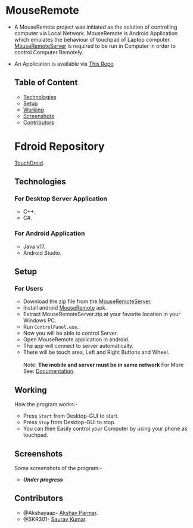 # MouseRemote
- A MouseRemote project was initiated as the solution of controlling computer via Local Network. MouseRemote is Android Application which emulates the behaviour of touchpad of Laptop computer. [MouseRemoteServer](https://www.github.com/Akshayaap/MouseRemoteServer) is required to be run in Computer in order to control Computer Remotely.
- An Application is available via [This Repo](https://apt.izzysoft.de/fdroid/index/apk/com.akshayaap.mouseremote)
  
  ## Table of Content
  - [Technologies](#technologies)
  - [Setup](#setup)
  - [Working](#working)
  - [Screenshots](#screenshots)
  - [Contributors](#contributors)
  
  # Fdroid Repository
  [TouchDroid](https://f-droid.org/packages/com.akshayaap.mouseremote/).
  
  ## Technologies
  ### For Desktop Server Application
  - C++.
  - C#.

  ### For Android Application
  - Java v17.
  - Android Studio.
  
  ## Setup
  ### For Users
  - Download the zip file from the [MouseRemoteServer](https://www.github.com/Akshayaap/MouseRemoteServer).
  - Install android [MouseRemote](https://wwww.github.com/Akshayaap/MouseRemote) apk.
  - Extract MouseRemoteServer.zip at your favorite location in your Windows PC.
  - Run `ControlPanel.exe`.
  - Now you will be able to control Server.
  - Open MouseRemote application in android.
  - The app will connect to server automatically.
  - There will be touch area, Left and Right Buttons and Wheel.
  <br/><br/>
  Note: **The mobile and server must be in same network**
  For More See: [Documentation](https://www.github.com/Akshayaap/Documentation).
  
  ## Working
  How the program works:-
  - Press `Start` from Desktop-GUI to start.
  - Press `Stop` from Desktop-GUI to stop.
  - You can then Easily control your Computer by using your phone as touchpad.
  
  ## Screenshots
  Some screenshots of the program:-
  - ***Under progress***
  
  ## Contributors
  - @Akshayaap- [Akshay Parmar](https://github.com/Akshayaap).
  - @SKR301- [Saurav Kumar](https://github.com/SKR301).
